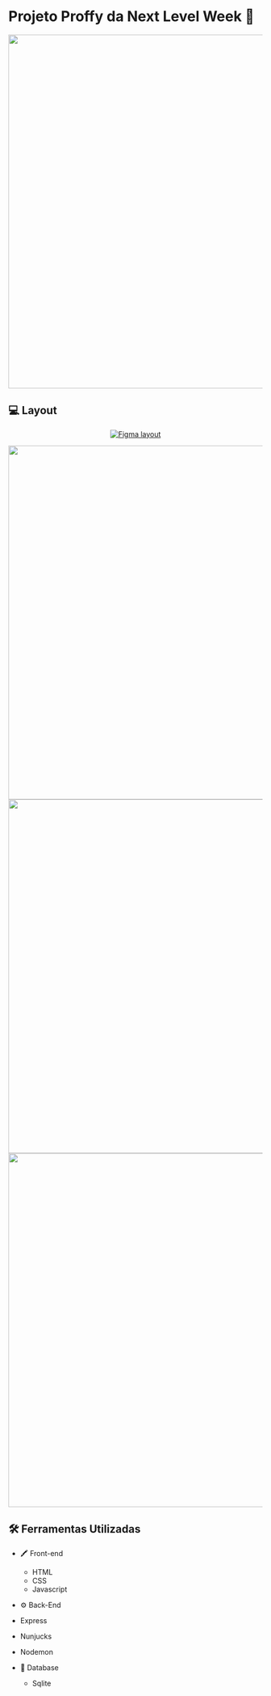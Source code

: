 <h1>Projeto Proffy da Next Level Week 🚀</h1>

<p align="center">
<img src="https://user-images.githubusercontent.com/61566949/90998271-16e43400-e59a-11ea-93f4-f448dbefa7a2.png" width="700" style="max-width:100%;">
</p>


## 💻 Layout
<p align="center">
<a href="https://www.figma.com/file/GHGS126t7WYjnPZdRKChJF/Proffy-Web">
  <img alt="Figma layout" src="https://img.shields.io/badge/Layout%20Preview%20-Figma-%2304D361">
  <p align="center">
  <img src="https://user-images.githubusercontent.com/61566949/90998348-4eeb7700-e59a-11ea-8eb2-a25a780fee32.png" width="700" style="max-width:100%;">
  <img src="https://user-images.githubusercontent.com/61566949/90998387-6591ce00-e59a-11ea-95cc-a2c56df6725d.png" width="700" style="max-width:100%;">
  <img src="https://user-images.githubusercontent.com/61566949/90998418-74788080-e59a-11ea-9a27-014ff2f0c588.png" width="700" style="max-width:100%;">
  </p>
</a>
</p>



## 🛠 Ferramentas Utilizadas

- 🖍 Front-end
  - HTML
  - CSS
  - Javascript


- ⚙ Back-End
 - Express
 - Nunjucks
 - Nodemon

- 💾 Database
  - Sqlite

